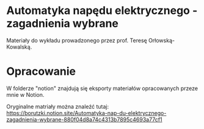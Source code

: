 # Automatyka napędu elektrycznego - zagadnienia wybrane
Materiały do wykładu prowadzonego przez prof. Teresę Orłowską-Kowalską.

# Opracowanie
W folderze "notion" znajdują się eksporty materiałów opracowanych przeze mnie w Notion.   

Oryginalne matriały można znaleźć tutaj:    
https://borutzki.notion.site/Automatyka-nap-du-elektrycznego-zagadnienia-wybrane-880f04d8a74c4313b7895c4693a77cf1